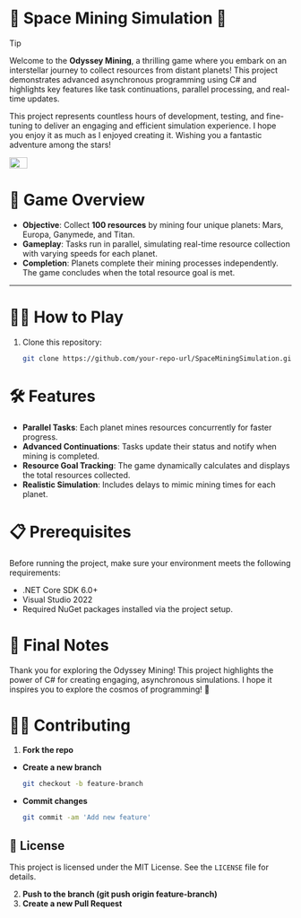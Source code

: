 # 🚀 Space Mining Simulation 🌌  
> [!TIP]  
> Welcome to the **Odyssey Mining**, a thrilling game where you embark on an interstellar journey to collect resources from distant planets! This project demonstrates advanced asynchronous programming using C# and highlights key features like task continuations, parallel processing, and real-time updates.  
>
> This project represents countless hours of development, testing, and fine-tuning to deliver an engaging and efficient simulation experience. I hope you enjoy it as much as I enjoyed creating it. Wishing you a fantastic adventure among the stars!  

<div style="display: flex;">
  <img src="https://github.com/user-attachments/assets/97f5088f-e997-4abf-ba5f-11979b23e266" width="25%"></img>   
</div>

# 🌌 Game Overview  
- **Objective**: Collect **100 resources** by mining four unique planets: Mars, Europa, Ganymede, and Titan.  
- **Gameplay**: Tasks run in parallel, simulating real-time resource collection with varying speeds for each planet.  
- **Completion**: Planets complete their mining processes independently. The game concludes when the total resource goal is met.  

---

# 🧑‍💻 How to Play  
1. Clone this repository:  
   ```bash
   git clone https://github.com/your-repo-url/SpaceMiningSimulation.git

# 🛠 Features
- **Parallel Tasks**: Each planet mines resources concurrently for faster progress.
- **Advanced Continuations**: Tasks update their status and notify when mining is completed.
- **Resource Goal Tracking**: The game dynamically calculates and displays the total resources collected.
- **Realistic Simulation**: Includes delays to mimic mining times for each planet.

# 📋 Prerequisites
Before running the project, make sure your environment meets the following requirements:

- .NET Core SDK 6.0+
- Visual Studio 2022
- Required NuGet packages installed via the project setup.

# 🌠 Final Notes
Thank you for exploring the Odyssey Mining! This project highlights the power of C# for creating engaging, asynchronous simulations. I hope it inspires you to explore the cosmos of programming! 🌌

# 🐱‍👤 Contributing
1. **Fork the repo**
- **Create a new branch**
   ```bash
   git checkout -b feature-branch
- **Commit changes**
   ```bash
  git commit -am 'Add new feature'

## 📔 License
This project is licensed under the MIT License. See the `LICENSE` file for details.


   
2. **Push to the branch (git push origin feature-branch)**
3. **Create a new Pull Request**




